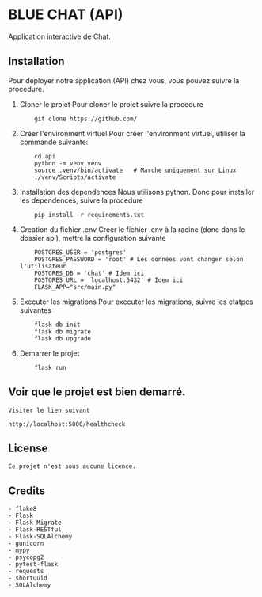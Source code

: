 # BLUE CHAT (API)

Application interactive de Chat.

## Installation

Pour deployer notre application (API) chez vous, vous pouvez suivre la procedure.

1. Cloner le projet
   Pour cloner le projet suivre la procedure

   ```
       git clone https://github.com/
   ```

2. Créer l'environment virtuel
   Pour créer l'environment virtuel, utiliser la commande suivante:

   ```
       cd api
       python -m venv venv
       source .venv/bin/activate   # Marche uniquement sur Linux
       ./venv/Scripts/activate

   ```

3. Installation des dependences
   Nous utilisons python. Donc pour installer les dependences, suivre la procedure
   ```
       pip install -r requirements.txt
   ```
4. Creation du fichier .env
   Creer le fichier .env à la racine (donc dans le dossier api), mettre la configuration suivante

   ```
       POSTGRES_USER = 'postgres'
       POSTGRES_PASSWORD = 'root' # Les données vont changer selon l'utilisateur
       POSTGRES_DB = 'chat' # Idem ici
       POSTGRES_URL = 'localhost:5432' # Idem ici
       FLASK_APP="src/main.py"
   ```

5. Executer les migrations
   Pour executer les migrations, suivre les etatpes suivantes
   ```
       flask db init
       flask db migrate
       flask db upgrade
   ```
6. Demarrer le projet
   ```
       flask run
   ```

## Voir que le projet est bien demarré.

    Visiter le lien suivant

    http://localhost:5000/healthcheck

## License

    Ce projet n'est sous aucune licence.

## Credits

    - flake8
    - Flask
    - Flask-Migrate
    - Flask-RESTful
    - Flask-SQLAlchemy
    - gunicorn
    - mypy
    - psycopg2
    - pytest-flask
    - requests
    - shortuuid
    - SQLAlchemy
